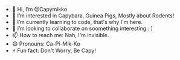 - 👋 Hi, I’m @Capymikko
- 👀 I’m interested in Capybara, Guinea Pigs, Mostly about Rodents!
- 🌱 I’m currently learning to code, that's why I'm here.
- 💞️ I’m looking to collaborate on soomething interesting : ]
- 📫 How to reach me: Nah, I'm invisible.
- 😄 Pronouns: Ca-Pi-Mik-Ko
- ⚡ Fun fact: Don't Worry, Be Capy!

<!---
Capymikko/Capymikko is a ✨ special ✨ repository because its `README.md` (this file) appears on your GitHub profile.
You can click the Preview link to take a look at your changes.
--->
